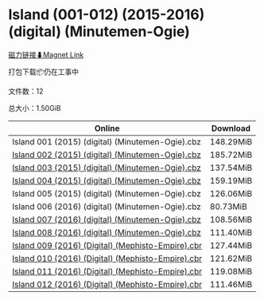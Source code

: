 # Island (001-012) (2015-2016) (digital) (Minutemen-Ogie)

[磁力链接⬇Magnet Link](magnet:?xt=urn:btih:c0e60e8598a8e636926d89435e4ed45bf69590f0&dn=Island%20%28001-012%29%20%282015-2016%29%20%28digital%29%20%28Minutemen-Ogie%29)

打包下载📦仍在工事中

文件数：12

总大小：1.50GiB

Online | Download
--- | ---
Island 001 (2015) (digital) (Minutemen-Ogie).cbz | 148.29MiB
[Island 002 (2015) (digital) (Minutemen-Ogie).cbz](https://github.com/alicewish/markdown/blob/master/comic/Island-002-2015-digital-Minutemen-Ogie-cbz.md) | 185.72MiB
[Island 003 (2015) (digital) (Minutemen-Ogie).cbz](https://github.com/alicewish/markdown/blob/master/comic/Island-003-2015-digital-Minutemen-Ogie-cbz.md) | 137.54MiB
[Island 004 (2015) (digital) (Minutemen-Ogie).cbz](https://github.com/alicewish/markdown/blob/master/comic/Island-004-2015-digital-Minutemen-Ogie-cbz.md) | 159.19MiB
Island 005 (2015) (digital) (Minutemen-Ogie).cbz | 126.06MiB
Island 006 (2016) (digital) (Minutemen-Ogie).cbz | 80.73MiB
[Island 007 (2016) (digital) (Minutemen-Ogie).cbz](https://github.com/alicewish/markdown/blob/master/comic/Island-007-2016-digital-Minutemen-Ogie-cbz.md) | 108.56MiB
[Island 008 (2016) (digital) (Minutemen-Ogie).cbz](https://github.com/alicewish/markdown/blob/master/comic/Island-008-2016-digital-Minutemen-Ogie-cbz.md) | 111.40MiB
[Island 009 (2016) (Digital) (Mephisto-Empire).cbr](https://github.com/alicewish/markdown/blob/master/comic/Island-009-2016-Digital-Mephisto-Empire-cbr.md) | 127.44MiB
[Island 010 (2016) (Digital) (Mephisto-Empire).cbr](https://github.com/alicewish/markdown/blob/master/comic/Island-010-2016-Digital-Mephisto-Empire-cbr.md) | 121.62MiB
[Island 011 (2016) (Digital) (Mephisto-Empire).cbr](https://github.com/alicewish/markdown/blob/master/comic/Island-011-2016-Digital-Mephisto-Empire-cbr.md) | 119.08MiB
[Island 012 (2016) (Digital) (Mephisto-Empire).cbr](https://github.com/alicewish/markdown/blob/master/comic/Island-012-2016-Digital-Mephisto-Empire-cbr.md) | 111.46MiB